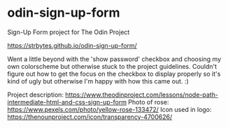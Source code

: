 # odin-sign-up-form
Sign-Up Form project for The Odin Project

https://strbytes.github.io/odin-sign-up-form/

Went a little beyond with the 'show password' checkbox and choosing my own colorscheme but otherwise stuck to the project guidelines. Couldn't figure out how to get the focus on the checkbox to display properly so it's kind of ugly but otherwise I'm happy with how this came out. :)


Project description: https://www.theodinproject.com/lessons/node-path-intermediate-html-and-css-sign-up-form
Photo of rose: https://www.pexels.com/photo/yellow-rose-133472/
Icon used in logo: https://thenounproject.com/icon/transparency-4700626/
